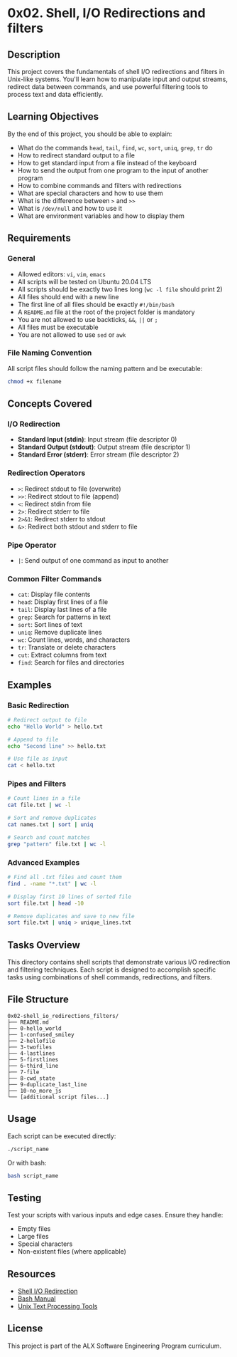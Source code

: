# 0x02. Shell, I/O Redirections and filters

## Description
This project covers the fundamentals of shell I/O redirections and filters in Unix-like systems. You'll learn how to manipulate input and output streams, redirect data between commands, and use powerful filtering tools to process text and data efficiently.

## Learning Objectives
By the end of this project, you should be able to explain:

- What do the commands `head`, `tail`, `find`, `wc`, `sort`, `uniq`, `grep`, `tr` do
- How to redirect standard output to a file
- How to get standard input from a file instead of the keyboard
- How to send the output from one program to the input of another program
- How to combine commands and filters with redirections
- What are special characters and how to use them
- What is the difference between `>` and `>>`
- What is `/dev/null` and how to use it
- What are environment variables and how to display them

## Requirements

### General
- Allowed editors: `vi`, `vim`, `emacs`
- All scripts will be tested on Ubuntu 20.04 LTS
- All scripts should be exactly two lines long (`wc -l file` should print 2)
- All files should end with a new line
- The first line of all files should be exactly `#!/bin/bash`
- A `README.md` file at the root of the project folder is mandatory
- You are not allowed to use backticks, `&&`, `||` or `;`
- All files must be executable
- You are not allowed to use `sed` or `awk`

### File Naming Convention
All script files should follow the naming pattern and be executable:
```bash
chmod +x filename
```

## Concepts Covered

### I/O Redirection
- **Standard Input (stdin)**: Input stream (file descriptor 0)
- **Standard Output (stdout)**: Output stream (file descriptor 1) 
- **Standard Error (stderr)**: Error stream (file descriptor 2)

### Redirection Operators
- `>`: Redirect stdout to file (overwrite)
- `>>`: Redirect stdout to file (append)
- `<`: Redirect stdin from file
- `2>`: Redirect stderr to file
- `2>&1`: Redirect stderr to stdout
- `&>`: Redirect both stdout and stderr to file

### Pipe Operator
- `|`: Send output of one command as input to another

### Common Filter Commands
- `cat`: Display file contents
- `head`: Display first lines of a file
- `tail`: Display last lines of a file
- `grep`: Search for patterns in text
- `sort`: Sort lines of text
- `uniq`: Remove duplicate lines
- `wc`: Count lines, words, and characters
- `tr`: Translate or delete characters
- `cut`: Extract columns from text
- `find`: Search for files and directories

## Examples

### Basic Redirection
```bash
# Redirect output to file
echo "Hello World" > hello.txt

# Append to file
echo "Second line" >> hello.txt

# Use file as input
cat < hello.txt
```

### Pipes and Filters
```bash
# Count lines in a file
cat file.txt | wc -l

# Sort and remove duplicates
cat names.txt | sort | uniq

# Search and count matches
grep "pattern" file.txt | wc -l
```

### Advanced Examples
```bash
# Find all .txt files and count them
find . -name "*.txt" | wc -l

# Display first 10 lines of sorted file
sort file.txt | head -10

# Remove duplicates and save to new file
sort file.txt | uniq > unique_lines.txt
```

## Tasks Overview
This directory contains shell scripts that demonstrate various I/O redirection and filtering techniques. Each script is designed to accomplish specific tasks using combinations of shell commands, redirections, and filters.

## File Structure
```
0x02-shell_io_redirections_filters/
├── README.md
├── 0-hello_world
├── 1-confused_smiley
├── 2-hellofile
├── 3-twofiles
├── 4-lastlines
├── 5-firstlines
├── 6-third_line
├── 7-file
├── 8-cwd_state
├── 9-duplicate_last_line
├── 10-no_more_js
└── [additional script files...]
```

## Usage
Each script can be executed directly:
```bash
./script_name
```

Or with bash:
```bash
bash script_name
```

## Testing
Test your scripts with various inputs and edge cases. Ensure they handle:
- Empty files
- Large files
- Special characters
- Non-existent files (where applicable)

## Resources
- [Shell I/O Redirection](https://www.gnu.org/software/bash/manual/bash.html#Redirections)
- [Bash Manual](https://www.gnu.org/software/bash/manual/)
- [Unix Text Processing Tools](https://en.wikipedia.org/wiki/List_of_Unix_commands)

## License
This project is part of the ALX Software Engineering Program curriculum.
